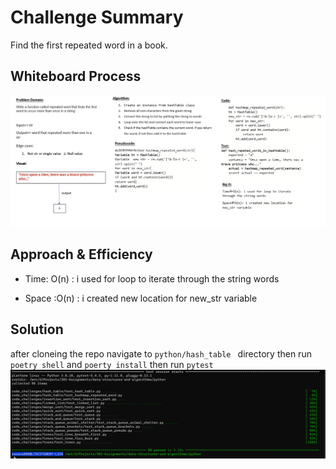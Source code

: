 # Challenge Summary
Find the first repeated word in a book.

## Whiteboard Process
![hashmap_repeted_word](hashmap_repeted_word.png)

## Approach & Efficiency
- Time: O(n) : i used for loop to iterate through the string words
+ Space :O(n) : i created new location for new_str variable

## Solution
after cloneing the repo navigate to `python/hash_table ` directory then run `poetry shell` and `poerty install` then run `pytest`
![test_repated](test_repated.png)
